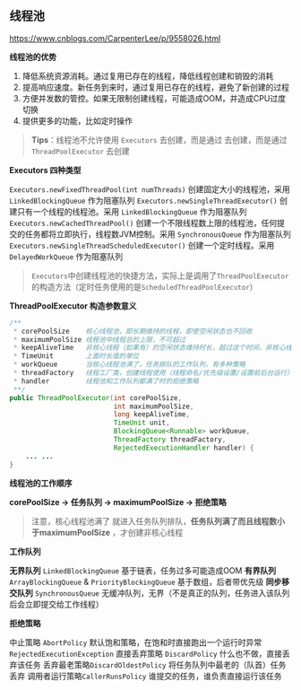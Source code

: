 ## 线程池

https://www.cnblogs.com/CarpenterLee/p/9558026.html

**线程池的优势**
1. 降低系统资源消耗。通过复用已存在的线程，降低线程创建和销毁的消耗
2. 提高响应速度。新任务到来时，通过复用已存在的线程，避免了新创建的过程
3. 方便并发数的管控。如果无限制创建线程，可能造成OOM，并造成CPU过度切换
4. 提供更多的功能，比如定时操作

> **Tips**：线程池不允许使用 `Executors` 去创建，而是通过 去创建，而是通过 `ThreadPoolExecutor` 去创建

**Executors 四种类型**

`Executors.newFixedThreadPool(int numThreads)`	创建固定大小的线程池，采用 `LinkedBlockingQueue` 作为阻塞队列
`Executors.newSingleThreadExecutor()`	创建只有一个线程的线程池。采用 `LinkedBlockingQueue` 作为阻塞队列
`Executors.newCachedThreadPool()`	创建一个不限线程数上限的线程池，任何提交的任务都将立即执行，线程数JVM控制。采用 `SynchronousQueue` 作为阻塞队列
`Executors.newSingleThreadScheduledExecutor()` 创建一个定时线程。采用 `DelayedWorkQueue` 作为阻塞队列

> `Executors`中创建线程池的快捷方法，实际上是调用了`ThreadPoolExecutor`的构造方法（定时任务使用的是`ScheduledThreadPoolExecutor`）

**ThreadPoolExecutor 构造参数意义**

```java
/**
 * corePoolSize    核心线程池，即长期维持的线程，即使空闲状态也不回收
 * maximumPoolSize 线程池中线程总的上限，不可超过
 * keepAliveTime   非核心线程（如果有）的空闲状态维持时长，超过这个时间，非核心线程将被回收
 * TimeUnit        上面时长值的单位
 * workQueue       当核心线程池满了，任务排队的工作队列，有多种策略
 * threadFactory   线程工厂类，创建线程使用（线程命名/优先级设置/设置前后台运行）
 * handler         线程池和工作队列都满了时的拒绝策略
 **/
public ThreadPoolExecutor(int corePoolSize,
                          int maximumPoolSize,
                          long keepAliveTime,
                          TimeUnit unit,
                          BlockingQueue<Runnable> workQueue,
                          ThreadFactory threadFactory,
                          RejectedExecutionHandler handler) {
	... ...
}
```

**线程池的工作顺序**

**corePoolSize -> 任务队列 -> maximumPoolSize -> 拒绝策略**

> 注意，核心线程池满了 就进入任务队列排队，**任务队列满了而且线程数小于maximumPoolSize** ，才创建非核心线程

**工作队列**

**无界队列** `LinkedBlockingQueue` 基于链表，任务过多可能造成OOM
**有界队列** `ArrayBlockingQueue` & `PriorityBlockingQueue` 基于数组，后者带优先级
**同步移交队列** `SynchronousQueue` 无缓冲队列，无界（不是真正的队列，任务进入该队列后会立即提交给工作线程）

**拒绝策略**

中止策略 `AbortPolicy` 默认饱和策略，在饱和时直接跑出一个运行时异常 `RejectedExecutionException`
直接丢弃策略 `DiscardPolicy` 什么也不做，直接丢弃该任务
丢弃最老策略`DiscardOldestPolicy` 将任务队列中最老的（队首）任务丢弃
调用者运行策略`CallerRunsPolicy` 谁提交的任务，谁负责直接运行该任务
